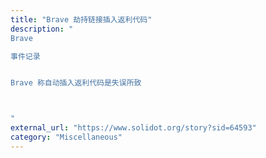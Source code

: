```yaml
---
title: "Brave 劫持链接插入返利代码"
description: "
Brave

事件记录


Brave 称自动插入返利代码是失误所致



"
external_url: "https://www.solidot.org/story?sid=64593"
category: "Miscellaneous"
---
```

